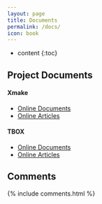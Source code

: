 ```yaml
---
layout: page
title: Documents
permalink: /docs/
icon: book
---
```


* content
{:toc}

## Project Documents

#### Xmake

- [Online Documents](https://xmake.io/)
- [Online Articles](/category/#xmake)

#### TBOX

- [Online Documents](https://tboox.io/)
- [Online Articles](/category/#tbox)

## Comments

{% include comments.html %}
